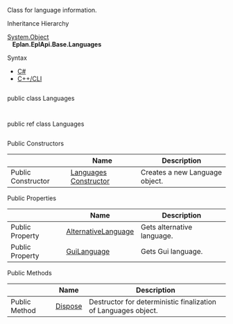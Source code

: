 Class for language information.

Inheritance Hierarchy

[System.Object](#)  
   **Eplan.EplApi.Base.Languages**

Syntax

* [C#](#i-syntax-CS)
* [C++/CLI](#i-syntax-CPP2005)

```
```
public class Languages
```
```

```
```
public ref class Languages
```
```



Public Constructors

|  | Name | Description |
| --- | --- | --- |
| Public Constructor | [Languages Constructor](Eplan.EplApi.Baseu~Eplan.EplApi.Base.Languages~_ctor.html) | Creates a new Language object. |





Public Properties

|  | Name | Description |
| --- | --- | --- |
| Public Property | [AlternativeLanguage](Eplan.EplApi.Baseu~Eplan.EplApi.Base.Languages~AlternativeLanguage.html) | Gets alternative language. |
| Public Property | [GuiLanguage](Eplan.EplApi.Baseu~Eplan.EplApi.Base.Languages~GuiLanguage.html) | Gets Gui language. |



Public Methods

|  | Name | Description |
| --- | --- | --- |
| Public Method | [Dispose](Eplan.EplApi.Baseu~Eplan.EplApi.Base.Languages~Dispose().html) | Destructor for deterministic finalization of Languages object. |

